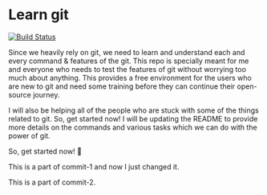 # Learn git

[![Build Status][travis-logo]][travis-build]

Since we heavily rely on git, we need to learn and understand each and every
command & features of the git. This repo is specially meant for me and everyone
who needs to test the features of git without worrying too much about anything.
This provides a free environment for the users who are new to git and need some
training before they can continue their open-source journey.

I will also be helping all of the people who are stuck with some of the things
related to git. So, get started now! I will be updating the README to provide
more details on the commands and various tasks which we can do with the power
of git.

So, get started now! :tada:

[travis-logo]: https://travis-ci.org/abhishalya/learn-git.svg?branch=master

[travis-build]: https://travis-ci.org/abhishalya/learn-git

This is a part of commit-1 and now I just changed it.

This is a part of commit-2.
